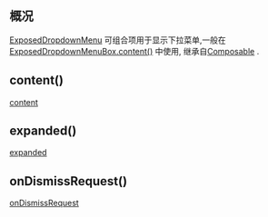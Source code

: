 ## 概况

[ExposedDropdownMenu](/API/UI/Compose/Widget/ExposedDropdownMenu/README.md)
可组合项用于显示下拉菜单,一般在 [ExposedDropdownMenuBox.content()](/API/UI/Compose/Widget/ExposedDropdownMenuBox/README.md?id=content)
中使用, 继承自[Composable](/API/UI/Compose/Widget/Composable/README.md) .

## content()

[content](content.md ":include")

## expanded()

[expanded](expanded.md ":include")

## onDismissRequest()

[onDismissRequest](onDismissRequest.md ":include")